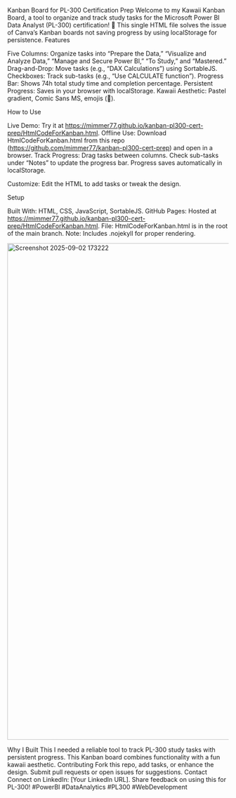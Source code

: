 Kanban Board for PL-300 Certification Prep
Welcome to my Kawaii Kanban Board, a tool to organize and track study tasks for the Microsoft Power BI Data Analyst (PL-300) certification! 🌟 This single HTML file solves the issue of Canva’s Kanban boards not saving progress by using localStorage for persistence.
Features

Five Columns: Organize tasks into “Prepare the Data,” “Visualize and Analyze Data,” “Manage and Secure Power BI,” “To Study,” and “Mastered.”
Drag-and-Drop: Move tasks (e.g., “DAX Calculations”) using SortableJS.
Checkboxes: Track sub-tasks (e.g., “Use CALCULATE function”).
Progress Bar: Shows 74h total study time and completion percentage.
Persistent Progress: Saves in your browser with localStorage.
Kawaii Aesthetic: Pastel gradient, Comic Sans MS, emojis (🌟).

How to Use

Live Demo: Try it at https://mimmer77.github.io/kanban-pl300-cert-prep/HtmlCodeForKanban.html.
Offline Use: Download HtmlCodeForKanban.html from this repo (https://github.com/mimmer77/kanban-pl300-cert-prep) and open in a browser.
Track Progress:
Drag tasks between columns.
Check sub-tasks under “Notes” to update the progress bar.
Progress saves automatically in localStorage.


Customize: Edit the HTML to add tasks or tweak the design.

Setup

Built With: HTML, CSS, JavaScript, SortableJS.
GitHub Pages: Hosted at https://mimmer77.github.io/kanban-pl300-cert-prep/HtmlCodeForKanban.html.
File: HtmlCodeForKanban.html is in the root of the main branch.
Note: Includes .nojekyll for proper rendering.

<img width="1912" height="1132" alt="Screenshot 2025-09-02 173222" src="https://github.com/user-attachments/assets/6c908f27-5ff9-49e5-9f70-ba1bebfa0894" />


Why I Built This
I needed a reliable tool to track PL-300 study tasks with persistent progress. This Kanban board combines functionality with a fun kawaii aesthetic.
Contributing
Fork this repo, add tasks, or enhance the design. Submit pull requests or open issues for suggestions.
Contact
Connect on LinkedIn: [Your LinkedIn URL]. Share feedback on using this for PL-300!
#PowerBI #DataAnalytics #PL300 #WebDevelopment
